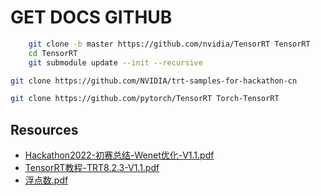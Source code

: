 # GET DOCS GITHUB

```bash
	git clone -b master https://github.com/nvidia/TensorRT TensorRT
	cd TensorRT
	git submodule update --init --recursive
```

```bash
git clone https://github.com/NVIDIA/trt-samples-for-hackathon-cn

git clone https://github.com/pytorch/TensorRT Torch-TensorRT
```

## Resources
+ [Hackathon2022-初赛总结-Wenet优化-V1.1.pdf ](https://github.com/NVIDIA/trt-samples-for-hackathon-cn/blob/master/cookbook/50-Resource/Hackathon2022-%E5%88%9D%E8%B5%9B%E6%80%BB%E7%BB%93-Wenet%E4%BC%98%E5%8C%96-V1.1.pdf)
+ [TensorRT教程-TRT8.2.3-V1.1.pdf](https://github.com/NVIDIA/trt-samples-for-hackathon-cn/blob/master/cookbook/50-Resource/TensorRT%E6%95%99%E7%A8%8B-TRT8.2.3-V1.1.pdf)
+ [浮点数.pdf](https://github.com/NVIDIA/trt-samples-for-hackathon-cn/blob/master/cookbook/50-Resource/%E6%B5%AE%E7%82%B9%E6%95%B0.pdf)